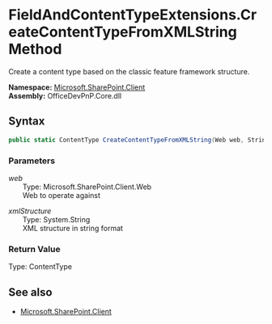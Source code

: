 # FieldAndContentTypeExtensions.CreateContentTypeFromXMLString Method  
Create a content type based on the classic feature framework structure.  

**Namespace:** [Microsoft.SharePoint.Client](Microsoft.SharePoint.Client.md)  
**Assembly:** OfficeDevPnP.Core.dll  
## Syntax
```C#
public static ContentType CreateContentTypeFromXMLString(Web web, String xmlStructure)
```
### Parameters
*web*  
&emsp;&emsp;Type: Microsoft.SharePoint.Client.Web  
&emsp;&emsp;Web to operate against  

*xmlStructure*  
&emsp;&emsp;Type: System.String  
&emsp;&emsp;XML structure in string format  

### Return Value
Type: ContentType  

## See also
- [Microsoft.SharePoint.Client](Microsoft.SharePoint.Client.md)
